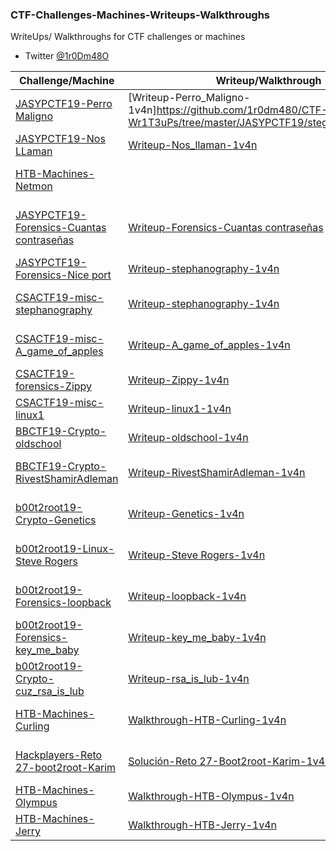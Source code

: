 ### CTF-Challenges-Machines-Writeups-Walkthroughs

WriteUps/ Walkthroughs for CTF challenges or machines
- Twitter [@1r0Dm48O](https://twitter.com/1r0Dm48O)

| Challenge/Machine | Writeup/Walkthrough | MD5 | Posted On |
| ------------ | ------------ | ------------ | ------------ |
| [JASYPCTF19-Perro Maligno](https://ctf.interferencias.tech/challenges#Perro%20maligno) | [Writeup-Perro_Maligno-1v4n]https://github.com/1r0dm480/CTF-Wr1T3uPs/tree/master/JASYPCTF19/stego/perro_maligno) | [VT URL Scan](https://www.virustotal.com/gui/url/89ad8d5ea881fda6462a4e16556b03c080631a35d61ef9f39dae33c74fec1a13/detection) |  |
| [JASYPCTF19-Nos LLaman](https://ctf.interferencias.tech/challenges#Nos%20llaman) | [Writeup-Nos_llaman-1v4n](https://github.com/1r0dm480/CTF-Wr1T3uPs/tree/master/JASYPCTF19/stego/nosllaman) | [VT URL Scan](https://www.virustotal.com/gui/url/50d9d90db59bd00c54d7bae856df2c371e5c255fc7140c2404b53f7e9a2d4ec9/detection) |  |
| [HTB-Machines-Netmon](https://www.hackthebox.eu/home/machines/profile/177) |  |  | [Interferencias-HTB Machine Walkthrough: Netmon](https://interferencias.tech/2019/06/30/htb-netmon/) |
| [JASYPCTF19-Forensics-Cuantas contraseñas](https://ctf.interferencias.tech/challenges#Cuantas%20contrase%C3%B1as) | [Writeup-Forensics-Cuantas contraseñas](https://github.com/1r0dm480/CTF-Wr1T3uPs/blob/master/JASYPCTF19/forensic/cuantas_contrase%C3%B1as/) | [VT URL Scan](https://www.virustotal.com/gui/url/0bcb0ab3f70394db62cc927a673ad2c6233488bb6ebdea32e1e6896a24bdbdd1/detection) | [Honey Sec WRITEUP - JASYP19 - Challenges - Cuantas contraseñas](https://honeysec.blogspot.com/2019/06/writeup-jasyp19-challenges-cuantas.html) |
| [JASYPCTF19-Forensics-Nice port](https://ctf.interferencias.tech/challenges#Nice%20port) | [Writeup-stephanography-1v4n](https://github.com/1r0dm480/CTF-Wr1T3uPs/tree/master/JASYPCTF19/forensic/nice_port) | [VT URL Scan](https://www.virustotal.com/gui/url/9cb73359a0a23ddcc2317eb5b3d4cf61ffb4c98d96bdd146fbd9d1013d31a594/detection) |  |
| [CSACTF19-misc-stephanography](https://ctftime.org/task/8674) | [Writeup-stephanography-1v4n](https://github.com/1r0dm480/CTF-Wr1T3uPs/tree/master/CSACTF19/misc/stephanography) | [VT URL Scan](https://www.virustotal.com/gui/url/a0fd77f8df5d832afd7460c9522c1b739c2565705f4d5645ebf86a10c6d03681/detection) | [Honey Sec WRITEUP Challenge stephanography](https://honeysec.blogspot.com/2019/05/writeup-csactf19-challenges.html) |
| [CSACTF19-misc-A_game_of_apples](https://ctftime.org/task/8594) | [Writeup-A_game_of_apples-1v4n](https://github.com/1r0dm480/CTF-Wr1T3uPs/tree/master/CSACTF19/misc/a_game_of_apples) | [VT URL Scan](https://www.virustotal.com/gui/url/7a5b04bedf1d0c2ab4f923d3c0b7f11e025dea2beef370a185d1329a05a45263/detection) | [CTFTime-A_game_of_apples-1v4n](https://ctftime.org/writeup/15391) |
| [CSACTF19-forensics-Zippy](https://ctftime.org/task/8453) | [Writeup-Zippy-1v4n](https://github.com/1r0dm480/CTF-Wr1T3uPs/tree/master/CSACTF19/forensics/Zippy) | [VT URL Scan](https://www.virustotal.com/gui/url/e32183587f49bccdbcd6f77d2e67123f2f86f59c86e9f56e953199b86c0c7007/detection) | [CTFTime-Zippy-1v4n](https://ctftime.org/writeup/15392) |
| [CSACTF19-misc-linux1](https://ctftime.org/task/8453) | [Writeup-linux1-1v4n](https://github.com/1r0dm480/CTF-Wr1T3uPs/tree/master/CSACTF19/misc/linux1) | [VT URL Scan](https://www.virustotal.com/gui/url/7a5b04bedf1d0c2ab4f923d3c0b7f11e025dea2beef370a185d1329a05a45263/detection) | [Honey Sec WRITEUP Challenge Linux](https://honeysec.blogspot.com/2019/05/writeup-challenge-linux-201-by-1r0dm448o.html) |
| [BBCTF19-Crypto-oldschool](https://ctftime.org/task/8187) | [Writeup-oldschool-1v4n](https://github.com/1r0dm480/CTF-Wr1T3uPs/tree/master/BBCTF19/crypto/oldschool) | [VT URL Scan](https://www.virustotal.com/gui/url/712465627b3f8f49cbb243a02f60746f5299a573f1af751f4f528b5f06154a98/detection) | [CTFTime-oldschool-1v4n](https://ctftime.org/writeup/15246) |
| [BBCTF19-Crypto-RivestShamirAdleman](https://ctftime.org/task/8187) | [Writeup-RivestShamirAdleman-1v4n](https://github.com/1r0dm480/CTF-Wr1T3uPs/tree/master/BBCTF19/crypto/RivestShamirAdleman) | [VT URL Scan](https://www.virustotal.com/gui/url/7b6329b72e02d5af9db9e0a4554bf1bcf5005f956d217980600f4e8b265e4e6a/detection) | [CTFTime-RivestShamirAdleman-1v4n](https://ctftime.org/writeup/15241) |
| [b00t2root19-Crypto-Genetics](https://ctftime.org/task/7932) | [Writeup-Genetics-1v4n](https://github.com/1r0dm480/CTF-Wr1T3uPs/tree/master/b00t2root19/Crypto/Genetics) | [VT URL Scan](https://www.virustotal.com/gui/url/75bfa665a30e4ba742b4d19bfaf794460e966c945de820ad17f4b774dec20f7d/detection) | [Honey Sec WRITEUP Genetics (Crypto) b00t2root CTF](https://honeysec.blogspot.com/2019/04/genetics-httpipchallengesgenetics.html) |
| [b00t2root19-Linux-Steve Rogers](https://ctftime.org/task/7932) | [Writeup-Steve Rogers-1v4n](https://github.com/1r0dm480/CTF-Wr1T3uPs/tree/master/b00t2root19/Linux/steve_rogers) | [VT URL Scan](https://www.virustotal.com/gui/url/7fbbb74be159055cabc07e25f38962919a69504b714a94c3afb6474a10a58b45/detection) | [CTFTime-b00t2root19-Steve Rogers-1v4n](https://ctftime.org/writeup/14621) |
| [b00t2root19-Forensics-loopback](https://ctftime.org/task/7939) | [Writeup-loopback-1v4n](https://github.com/1r0dm480/CTF-Wr1T3uPs/tree/master/b00t2root19/Forensics/loopback) | [VT URL Scan](https://www.virustotal.com/gui/url/d475aa2b714ce04094568ac763597f17e3934a94b6827cf22dab562ebd6a5b34/detection) | [CTFTime-b00t2root19-loopback-1v4n](https://ctftime.org/writeup/14597) |
| [b00t2root19-Forensics-key_me_baby](https://ctftime.org/task/8149) | [Writeup-key_me_baby-1v4n](https://github.com/1r0dm480/CTF-Wr1T3uPs/tree/master/b00t2root19/Forensics/key_me_baby) | [VT URL Scan](https://www.virustotal.com/gui/url/e42e81f44f117c41d925ca62b4794d1c8c6a2db2a526e7bdaeb621ecd6c92f16) | [CTFTime-b00t2root19-key_me_baby-1v4n](https://ctftime.org/writeup/14251) |
| [b00t2root19-Crypto-cuz_rsa_is_lub](https://ctftime.org/event/780/tasks/) | [Writeup-rsa_is_lub-1v4n](https://github.com/1r0dm480/CTF-Wr1T3uPs/tree/master/b00t2root19/Crypto/cuz_rsa_is_lub) | [VT URL Scan](https://www.virustotal.com/gui/url/9c48d31113e0843117ed116b6072e7b689d6b2bbb3153f79e0e113743a4d4423) | [CTFTime-b00t2root19-rsa_is_lub-1v4n](https://ctftime.org/writeup/14251) |
| [HTB-Machines-Curling](https://www.hackthebox.eu/home/machines/profile/160) | [Walkthrough-HTB-Curling-1v4n](https://github.com/1r0dm480/CTF-Wr1T3uPs/blob/master/HTB/Machines/HTB-Machine-Curling-Walkthrough-1v4n-Released.pdf) | [	72cc35cb342e11bca1d095c83214cd08](https://www.virustotal.com/#/file/2361d1e48b5451e060c608d351915f1a3402365e7e713588e4a4451f577126d7/) | [Honey Sec-HTB-Machine Walkthrough-Curling](https://honeysec.blogspot.com/2019/03/htb-machine-walkthrough-curling.html) |
| [Hackplayers-Reto 27-boot2root-Karim](https://www.hackplayers.com/2018/09/reto-27-boot2root-karim.html) | [Solución-Reto 27-Boot2root-Karim-1v4n](https://github.com/1r0dm480/CTF-Wr1T3uPs/blob/master/Hackplayers/Machines/HackPlayers-Reto-27-boot2root-Walkthrough-Karim.pdf) | [455aa41c667502619f85936e992e0a9e](https://www.virustotal.com/#/file/2e7b3fb009f859a607fa37536d6d09da96b034b5c1227b636d883c02c9e04f25/) | [Solución-Reto 27-Boot2root-Karim-1v4n](https://www.hackplayers.com/2018/09/solucion-al-reto-27-boot2root-karim.html) |
| [HTB-Machines-Olympus](https://www.hackthebox.eu/home/machines/profile/135) | [Walkthrough-HTB-Olympus-1v4n](https://github.com/1r0dm480/CTF-Wr1T3uPs/blob/master/HTB/Machines/HTB-Machine-Olympus-Walkthrough-1v4n-Released.pdf) | [	f3a9a988cdab32763816e1abf6975756](https://www.hybrid-analysis.com/sample/ffe715aacbbea2756aa3564c0d03e6dc4f57b9ee39631f91f1daa5c28f006797) | [Fwhibbit-HTB-Writeup–Olympus](https://www.fwhibbit.es/htb-write-up-olympus-por-1r0dm48o) |
| [HTB-Machines-Jerry](https://www.hackthebox.eu/home/users/profile/56686) | [Walkthrough-HTB-Jerry-1v4n](https://github.com/1r0dm480/CTF-Wr1T3uPs/blob/master/HTB/Machines/HTB-Machine-Jerry-Walkthrough-Jerry-1v4n-Released.pdf) | [9496fc01055a9bcae00b894a43dc7abd](https://www.hybrid-analysis.com/sample/995b160658c5bfb76d1bf9f0beb450f0e2f024c7e3b77774e9074176a447d589) | [Hackplayers-HTB-WriteUps](https://github.com/Hackplayers/hackthebox-writeups/blob/master/machines/Jerry/1v4n-jerry.pdf) |
